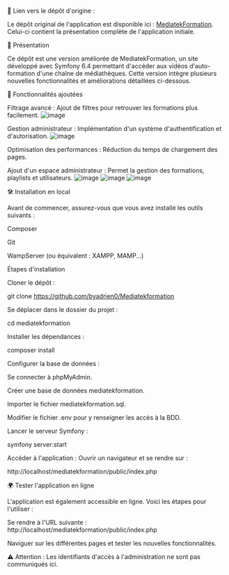 🔗 Lien vers le dépôt d'origine : 

Le dépôt original de l'application est disponible ici : [MediatekFormation](https://github.com/CNED-SLAM/mediatekformation). Celui-ci contient la présentation complète de l'application initiale.

📌 Présentation

Ce dépôt est une version améliorée de MediatekFormation, un site développé avec Symfony 6.4 permettant d'accéder aux vidéos d'auto-formation d'une chaîne de médiathèques.
Cette version intègre plusieurs nouvelles fonctionnalités et améliorations détaillées ci-dessous.

🚀 Fonctionnalités ajoutées

Filtrage avancé : Ajout de filtres pour retrouver les formations plus facilement.
![image](https://github.com/user-attachments/assets/9baa8015-20ec-417d-b128-ccb7537a7a5a)


Gestion administrateur : Implémentation d'un système d'authentification et d'autorisation.
![image](https://github.com/user-attachments/assets/61c1ec79-70c2-4abf-8957-44e040d0e165)


Optimisation des performances : Réduction du temps de chargement des pages.

Ajout d'un espace administrateur : Permet la gestion des formations, playlists et utilisateurs.
![image](https://github.com/user-attachments/assets/493540ff-dc8a-4f7b-b11d-71ba95615053)
![image](https://github.com/user-attachments/assets/c3ffce01-b68d-4d31-b3c0-226ba58e211e)
![image](https://github.com/user-attachments/assets/61c235ee-ca97-41c6-8381-848501d0b8ae)


🛠 Installation en local

Avant de commencer, assurez-vous que vous avez installé les outils suivants :

Composer

Git

WampServer (ou équivalent : XAMPP, MAMP...)

Étapes d'installation

Cloner le dépôt :

git clone https://github.com/byadrien0/Mediatekformation

Se déplacer dans le dossier du projet :

cd mediatekformation

Installer les dépendances :

composer install

Configurer la base de données :

Se connecter à phpMyAdmin.

Créer une base de données mediatekformation.

Importer le fichier mediatekformation.sql.

Modifier le fichier .env pour y renseigner les accès à la BDD.

Lancer le serveur Symfony :

symfony server:start

Accéder à l'application :
Ouvrir un navigateur et se rendre sur :

http://localhost/mediatekformation/public/index.php

🌍 Tester l'application en ligne

L'application est également accessible en ligne. Voici les étapes pour l'utiliser :

Se rendre à l'URL suivante : http://localhost/mediatekformation/public/index.php

Naviguer sur les différentes pages et tester les nouvelles fonctionnalités.

⚠️ Attention : Les identifiants d'accès à l'administration ne sont pas communiqués ici.
